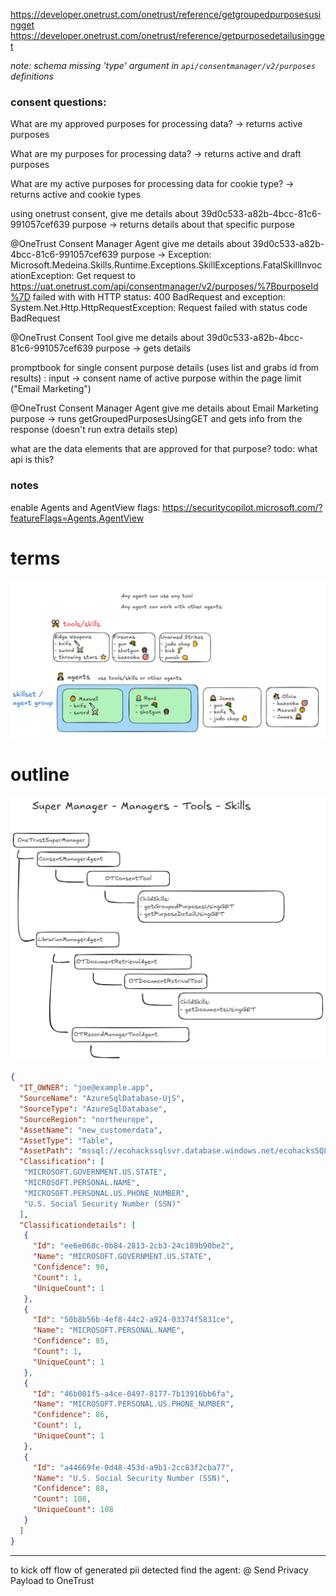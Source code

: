 https://developer.onetrust.com/onetrust/reference/getgroupedpurposesusingget
https://developer.onetrust.com/onetrust/reference/getpurposedetailusingget

*note: schema missing 'type' argument in `api/consentmanager/v2/purposes` definitions* 

### consent questions:
What are my approved purposes for processing data?
  -> returns active purposes

What are my purposes for processing data?
  -> returns active and draft purposes

What are my active purposes for processing data for cookie type?
  -> returns active and cookie types

using onetrust consent, give me details about 39d0c533-a82b-4bcc-81c6-991057cef639 purpose
  -> returns details about that specific purpose

@OneTrust Consent Manager Agent give me details about 39d0c533-a82b-4bcc-81c6-991057cef639 purpose
  -> Exception: Microsoft.Medeina.Skills.Runtime.Exceptions.SkillExceptions.FatalSkillInvocationException: Get request to https://uat.onetrust.com/api/consentmanager/v2/purposes/%7BpurposeId%7D failed with with HTTP status: 400 BadRequest and exception: System.Net.Http.HttpRequestException: Request failed with status code BadRequest

@OneTrust Consent Tool give me details about 39d0c533-a82b-4bcc-81c6-991057cef639 purpose
  -> gets details 

promptbook for single consent purpose details (uses list and grabs id from results) :
input -> consent name of active purpose within the page limit ("Email Marketing")

@OneTrust Consent Manager Agent give me details about Email Marketing purpose
  -> runs getGroupedPurposesUsingGET and gets info from the response (doesn't run extra details step) 


what are the data elements that are approved for that purpose?
todo: what api is this?


### notes
enable Agents and AgentView flags:
https://securitycopilot.microsoft.com/?featureFlags=Agents,AgentView

# terms
![](diagram_terms.png)

# outline
![](diagram.png)

```json
{
  "IT_OWNER": "joe@example.app",
  "SourceName": "AzureSqlDatabase-UjS",
  "SourceType": "AzureSqlDatabase",
  "SourceRegion": "northeurope",
  "AssetName": "new_customerdata",
  "AssetType": "Table",
  "AssetPath": "mssql://ecohackssqlsvr.database.windows.net/ecohacksSQL/dbo/new_customerdata",
  "Classification": [
   "MICROSOFT.GOVERNMENT.US.STATE",
   "MICROSOFT.PERSONAL.NAME",
   "MICROSOFT.PERSONAL.US.PHONE_NUMBER",
   "U.S. Social Security Number (SSN)"
  ],
  "Classificationdetails": [
   {
     "Id": "ee6e068c-0b84-2813-2cb3-24c189b90be2",
     "Name": "MICROSOFT.GOVERNMENT.US.STATE",
     "Confidence": 90,
     "Count": 1,
     "UniqueCount": 1
   },
   {
     "Id": "50b8b56b-4ef8-44c2-a924-03374f5831ce",
     "Name": "MICROSOFT.PERSONAL.NAME",
     "Confidence": 85,
     "Count": 1,
     "UniqueCount": 1
   },
   {
     "Id": "46b001f5-a4ce-0497-8177-7b13916bb6fa",
     "Name": "MICROSOFT.PERSONAL.US.PHONE_NUMBER",
     "Confidence": 86,
     "Count": 1,
     "UniqueCount": 1
   },
   {
     "Id": "a44669fe-0d48-453d-a9b1-2cc83f2cba77",
     "Name": "U.S. Social Security Number (SSN)",
     "Confidence": 88,
     "Count": 108,
     "UniqueCount": 108
   }
  ]
}
```


---
to kick off flow of generated pii detected find the agent:
@ Send Privacy Payload to OneTrust 
